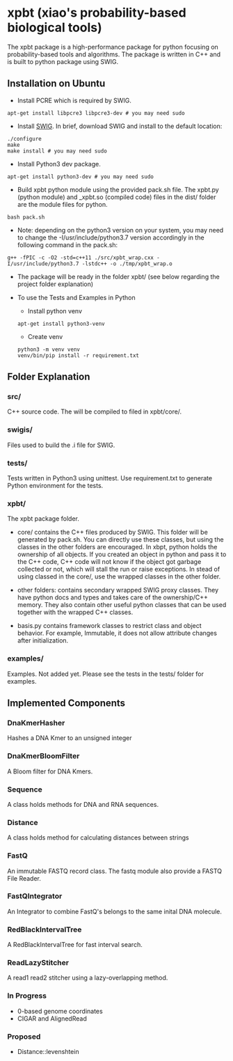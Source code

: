 # xpbt (xiao's probability-based biological tools)
The xpbt package is a high-performance package for python focusing on probability-based tools and algorithms. The package is written in C++ and is built to python package using SWIG.

## Installation on Ubuntu
- Install PCRE which is required by SWIG.
```shell script
apt-get install libpcre3 libpcre3-dev # you may need sudo
```
- Install [SWIG](http://www.swig.org/Doc3.0/Preface.html#Preface_unix_installation). In brief, download SWIG and install to the default location:
```shell script
./configure
make
make install # you may need sudo
```
- Install Python3 dev package.
```shell script
apt-get install python3-dev # you may need sudo
```
- Build xpbt python module using the provided pack.sh file. The xpbt.py (python module) and _xpbt.so (compiled code) files in the dist/ folder are the module files for python.
```shell script
bash pack.sh
```
- Note: depending on the python3 version on your system, you may need to change the -I/usr/include/python3.7 version accordingly in the following command in the pack.sh:
```shell script
g++ -fPIC -c -O2 -std=c++11 ./src/xpbt_wrap.cxx -I/usr/include/python3.7 -lstdc++ -o ./tmp/xpbt_wrap.o
```
- The package will be ready in the folder xpbt/ (see below regarding the project folder explanation)

- To use the Tests and Examples in Python
  - Install python venv
  ```shell script
  apt-get install python3-venv
  ```
  - Create venv
  ```shell script
  python3 -m venv venv
  venv/bin/pip install -r requirement.txt
  ```
  
## Folder Explanation
### src/
C++ source code. The will be compiled to filed in xpbt/core/.

### swigis/
Files used to build the .i file for SWIG.

### tests/
Tests written in Python3 using unittest. Use requirement.txt to generate Python environment for the tests.

### xpbt/
The xpbt package folder.
- core/ contains the C++ files produced by SWIG. This folder will be generated by pack.sh. You can directly use these 
classes, but using the classes in the other folders are encouraged. In xbpt, python holds the ownership of all objects. 
If you created an object in python and pass it to the C++ code, C++ code will not know if the object got garbage 
collected or not, which will stall the run or raise exceptions. In stead of using classed in the core/, use the 
wrapped classes in the other folder.

- other folders: contains secondary wrapped SWIG proxy classes. They have python docs and types and takes care 
of the ownership/C++ memory. They also contain other useful python classes that can be used together with the 
wrapped C++ classes.

- basis.py contains framework classes to restrict class and object behavior. For example, Immutable, it does not allow
 attribute changes after initialization.

### examples/
Examples. Not added yet. Please see the tests in the tests/ folder for examples. 

## Implemented Components

### DnaKmerHasher
Hashes a DNA Kmer to an unsigned integer

### DnaKmerBloomFilter
A Bloom filter for DNA Kmers.

### Sequence
A class holds methods for DNA and RNA sequences.

### Distance
A class holds method for calculating distances between strings

### FastQ
An immutable FASTQ record class. The fastq module also provide a FASTQ File Reader.

### FastQIntegrator
An Integrator to combine FastQ's belongs to the same inital DNA molecule.

### RedBlackIntervalTree
A RedBlackIntervalTree for fast interval search.

### ReadLazyStitcher
A read1 read2 stitcher using a lazy-overlapping method.

### In Progress
- 0-based genome coordinates
- CIGAR and AlignedRead

### Proposed
- Distance::levenshtein





